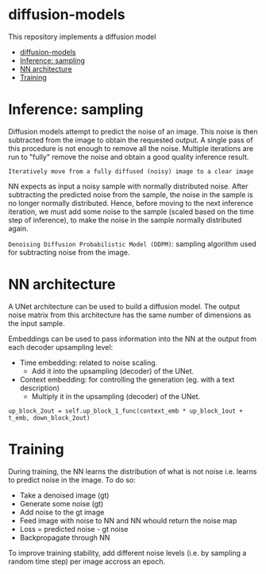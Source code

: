 # diffusion-models
This repository implements a diffusion model

- [diffusion-models](#diffusion-models)
- [Inference: sampling](#inference-sampling)
- [NN architecture](#nn-architecture)
- [Training](#training)

# Inference: sampling

Diffusion models attempt to predict the noise of an image. This noise is then subtracted from the image to obtain the requested output. A single pass of this procedure is not enough to remove all the noise. Multiple iterations are run to "fully" remove the noise and obtain a good quality inference result.

```Iteratively move from a fully diffused (noisy) image to a clear image```

NN expects as input a noisy sample with normally distributed noise. After subtracting the predicted noise from the sample, the noise in the sample is no longer normally distributed. Hence, before moving to the next inference iteration, we must add some noise to the sample (scaled based on the time step of inference), to make the noise in the sample normally distributed again.

`Denoising Diffusion Probabilistic Model (DDPM)`: sampling algorithm used for subtracting noise from the image.

# NN architecture

A UNet architecture can be used to build a diffusion model. The output noise matrix from this architecture has the same number of dimensions as the input sample.

Embeddings can be used to pass information into the NN at the output from each decoder upsampling level:
* Time embedding: related to noise scaling. 
  * Add it into the upsampling (decoder) of the UNet.
* Context embedding: for controlling the generation (eg. with a text description)
  * Multiply it in the upsampling (decoder) of the UNet.

```
up_block_2out = self.up_block_1_func(context_emb * up_block_1out + t_emb, down_block_2out)
```

# Training

During training, the NN learns the distribution of what is not noise i.e. learns to predict noise in the image. To do so:

* Take a denoised image (gt)
* Generate some noise (gt)
* Add noise to the gt image
* Feed image with noise to NN and NN whould return the noise map
* Loss = predicted noise - gt noise
* Backpropagate through NN

To improve training stability, add different noise levels (i.e. by sampling a random time step) per image accross an epoch.

